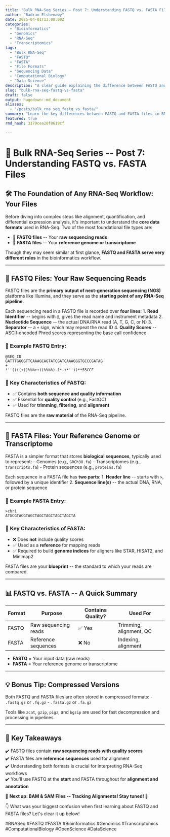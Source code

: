 ```yaml
---
title: "Bulk RNA-Seq Series – Post 7: Understanding FASTQ vs. FASTA Files"
author: "Badran Elshenawy"
date: 2025-04-01T13:00:00Z
categories:
  - "Bioinformatics"
  - "Genomics"
  - "RNA-Seq"
  - "Transcriptomics"
tags:
  - "Bulk RNA-Seq"
  - "FASTQ"
  - "FASTA"
  - "File Formats"
  - "Sequencing Data"
  - "Computational Biology"
  - "Data Science"
description: "A clear guide explaining the difference between FASTQ and FASTA files in RNA-Seq. Learn what each format contains, how they’re used, and why understanding both is crucial for bioinformatics workflows."
slug: "bulk-rna-seq-fastq-vs-fasta"
draft: false
output: hugodown::md_document
aliases:
  - "/posts/bulk_rna_seq_fastq_vs_fasta/"
summary: "Learn the key differences between FASTQ and FASTA files in RNA-Seq analysis, from raw reads to reference sequences. Understand their roles in quality control, alignment, and data preprocessing."
featured: true
rmd_hash: 3179cea20f8619cf

---
```


# 🔬 Bulk RNA-Seq Series -- Post 7: Understanding FASTQ vs. FASTA Files

## 🛠 The Foundation of Any RNA-Seq Workflow: Your Files

Before diving into complex steps like alignment, quantification, and differential expression analysis, it's important to understand the **core data formats** used in RNA-Seq. Two of the most foundational file types are:

-   📂 **FASTQ files** -- Your **raw sequencing reads**
-   📂 **FASTA files** -- Your **reference genome or transcriptome**

Though they may seem similar at first glance, **FASTQ and FASTA serve very different roles** in the bioinformatics workflow.

------------------------------------------------------------------------

## 📂 FASTQ Files: Your Raw Sequencing Reads

FASTQ files are the **primary output of next-generation sequencing (NGS)** platforms like Illumina, and they serve as the **starting point of any RNA-Seq pipeline**.

Each sequencing read in a FASTQ file is recorded over **four lines**: 1. **Read Identifier** -- begins with `@`, gives the read name and instrument metadata 2. **Nucleotide Sequence** -- the actual DNA/RNA read (A, T, G, C, or N) 3. **Separator** -- a `+` sign, which may repeat the read ID 4. **Quality Scores** -- ASCII-encoded Phred scores representing the base call confidence

### 🧪 Example FASTQ Entry:

``` text
@SEQ_ID
GATTTGGGGTTCAAAGCAGTATCGATCAAAGGGTGCCCGATAG
+
!''((((+))%%%++)(%%%%).1*-+*''))**55CCF
```

### 📌 Key Characteristics of FASTQ:

-   ✅ Contains **both sequence and quality information**
-   ✅ Essential for **quality control** (e.g., FastQC)
-   ✅ Used for **trimming**, **filtering**, and **alignment**

FASTQ files are the **raw material** of the RNA-Seq pipeline.

------------------------------------------------------------------------

## 📂 FASTA Files: Your Reference Genome or Transcriptome

FASTA is a simpler format that stores **biological sequences**, typically used to represent: - Genomes (e.g., `GRCh38.fa`) - Transcriptomes (e.g., `transcripts.fa`) - Protein sequences (e.g., `proteins.fa`)

Each sequence in a FASTA file has **two parts**: 1. **Header line** -- starts with `>`, followed by a unique identifier 2. **Sequence line(s)** -- the actual DNA, RNA, or protein sequence

### 🧬 Example FASTA Entry:

``` text
>chr1
ATGCGTACGTAGCTAGCTAGCTAGCTAGCTA
```

### 📌 Key Characteristics of FASTA:

-   ❌ Does **not** include quality scores
-   ✅ Used as a **reference** for mapping reads
-   ✅ Required to build **genome indices** for aligners like STAR, HISAT2, and Minimap2

FASTA files are your **blueprint** -- the standard to which your reads are compared.

------------------------------------------------------------------------

## 📊 FASTQ vs. FASTA -- A Quick Summary

| Format | Purpose              | Contains Quality? | Used For                |
|--------|----------------------|-------------------|-------------------------|
| FASTQ  | Raw sequencing reads | ✅ Yes            | Trimming, alignment, QC |
| FASTA  | Reference sequences  | ❌ No             | Indexing, alignment     |

-   **FASTQ** = Your input data (raw reads)  
-   **FASTA** = Your reference genome or transcriptome

------------------------------------------------------------------------

## 💡 Bonus Tip: Compressed Versions

Both FASTQ and FASTA files are often stored in compressed formats: - `.fastq.gz` or `.fq.gz` - `.fasta.gz` or `.fa.gz`

Tools like `zcat`, `gzip`, `pigz`, and `bgzip` are used for fast decompression and processing in pipelines.

------------------------------------------------------------------------

## 📌 Key Takeaways

✔️ FASTQ files contain **raw sequencing reads with quality scores**  
✔️ FASTA files are **reference sequences** used for alignment  
✔️ Understanding both formats is crucial for interpreting RNA-Seq workflows  
✔️ You'll use FASTQ at the **start** and FASTA throughout for **alignment and annotation**

📌 **Next up: BAM & SAM Files -- Tracking Alignments! Stay tuned! 🚀**

👇 What was your biggest confusion when first learning about FASTQ and FASTA files? Let's clear it up below!

#RNASeq #FASTQ #FASTA #Bioinformatics #Genomics #Transcriptomics #ComputationalBiology #OpenScience #DataScience

